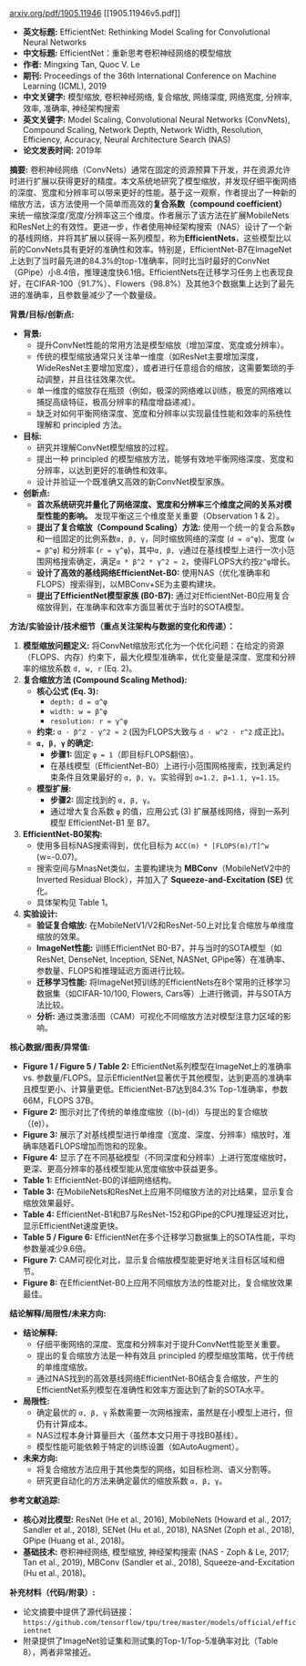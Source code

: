 [arxiv.org/pdf/1905.11946](https://arxiv.org/pdf/1905.11946)
[[1905.11946v5.pdf]]

*   **英文标题:** EfficientNet: Rethinking Model Scaling for Convolutional Neural Networks
*   **中文标题:** EfficientNet：重新思考卷积神经网络的模型缩放
*   **作者:** Mingxing Tan, Quoc V. Le
*   **期刊:** Proceedings of the 36th International Conference on Machine Learning (ICML), 2019
*   **中文关键字:** 模型缩放, 卷积神经网络, 复合缩放, 网络深度, 网络宽度, 分辨率, 效率, 准确率, 神经架构搜索
*   **英文关键字:** Model Scaling, Convolutional Neural Networks (ConvNets), Compound Scaling, Network Depth, Network Width, Resolution, Efficiency, Accuracy, Neural Architecture Search (NAS)
*   **论文发表时间:** 2019年

**摘要:**
卷积神经网络（ConvNets）通常在固定的资源预算下开发，并在资源允许时进行扩展以获得更好的精度。本文系统地研究了模型缩放，并发现仔细平衡网络的深度、宽度和分辨率可以带来更好的性能。基于这一观察，作者提出了一种新的缩放方法，该方法使用一个简单而高效的**复合系数（compound coefficient）** 来统一缩放深度/宽度/分辨率这三个维度。作者展示了该方法在扩展MobileNets和ResNet上的有效性。更进一步，作者使用神经架构搜索（NAS）设计了一个新的基线网络，并将其扩展以获得一系列模型，称为**EfficientNets**，这些模型比以前的ConvNets具有更好的准确性和效率。特别是，EfficientNet-B7在ImageNet上达到了当时最先进的84.3%的top-1准确率，同时比当时最好的ConvNet（GPipe）小8.4倍，推理速度快6.1倍。EfficientNets在迁移学习任务上也表现良好，在CIFAR-100（91.7%）、Flowers（98.8%）及其他3个数据集上达到了最先进的准确率，且参数量减少了一个数量级。

**背景/目标/创新点:**
*   **背景:**
    *   提升ConvNet性能的常用方法是模型缩放（增加深度、宽度或分辨率）。
    *   传统的模型缩放通常只关注单一维度（如ResNet主要增加深度，WideResNet主要增加宽度），或者进行任意组合的缩放，这需要繁琐的手动调整，并且往往效果次优。
    *   单一维度的缩放存在瓶颈（例如，极深的网络难以训练，极宽的网络难以捕捉高级特征，极高分辨率的精度增益递减）。
    *   缺乏对如何平衡网络深度、宽度和分辨率以实现最佳性能和效率的系统性理解和 principled 方法。
*   **目标:**
    *   研究并理解ConvNet模型缩放的过程。
    *   提出一种 principled 的模型缩放方法，能够有效地平衡网络深度、宽度和分辨率，以达到更好的准确性和效率。
    *   设计并验证一个既准确又高效的新ConvNet模型家族。
*   **创新点:**
    *   **首次系统研究并量化了网络深度、宽度和分辨率三个维度之间的关系对模型性能的影响。** 发现平衡这三个维度至关重要（Observation 1 & 2）。
    *   **提出了复合缩放（Compound Scaling）方法:** 使用一个统一的复合系数`φ`和一组固定的比例系数`α, β, γ`，同时缩放网络的深度 (`d = α^φ`)、宽度 (`w = β^φ`) 和分辨率 (`r = γ^φ`)，其中`α, β, γ`通过在基线模型上进行一次小范围网格搜索确定，满足`α * β^2 * γ^2 ≈ 2`，使得FLOPS大约按`2^φ`增长。
    *   **设计了高效的基线网络EfficientNet-B0:** 使用NAS（优化准确率和FLOPS）搜索得到，以MBConv+SE为主要构建块。
    *   **提出了EfficientNet模型家族 (B0-B7):** 通过对EfficientNet-B0应用复合缩放得到，在准确率和效率方面显著优于当时的SOTA模型。

**方法/实验设计/技术细节（重点关注架构与数据的变化和传递）：**
1.  **模型缩放问题定义:** 将ConvNet缩放形式化为一个优化问题：在给定的资源（FLOPS、内存）约束下，最大化模型准确率，优化变量是深度、宽度和分辨率的缩放系数 `d, w, r` (Eq. 2)。
2.  **复合缩放方法 (Compound Scaling Method):**
    *   **核心公式 (Eq. 3):**
        *   `depth: d = α^φ`
        *   `width: w = β^φ`
        *   `resolution: r = γ^φ`
    *   **约束:** `α · β^2 · γ^2 ≈ 2` (因为FLOPS大致与 `d · w^2 · r^2` 成正比)。
    *   **`α, β, γ` 的确定:**
        *   **步骤1:** 固定 `φ = 1`（即目标FLOPS翻倍）。
        *   在基线模型（EfficientNet-B0）上进行小范围网格搜索，找到满足约束条件且效果最好的 `α, β, γ`。实验得到 `α=1.2, β=1.1, γ=1.15`。
    *   **模型扩展:**
        *   **步骤2:** 固定找到的 `α, β, γ`。
        *   通过增大复合系数 `φ` 的值，应用公式 (3) 扩展基线网络，得到一系列模型 EfficientNet-B1 至 B7。
3.  **EfficientNet-B0架构:**
    *   使用多目标NAS搜索得到，优化目标为 `ACC(m) * [FLOPS(m)/T]^w` (w=-0.07)。
    *   搜索空间与MnasNet类似，主要构建块为 **MBConv**（MobileNetV2中的Inverted Residual Block），并加入了 **Squeeze-and-Excitation (SE)** 优化。
    *   具体架构见 Table 1。
4.  **实验设计:**
    *   **验证复合缩放:** 在MobileNetV1/V2和ResNet-50上对比复合缩放与单维度缩放的效果。
    *   **ImageNet性能:** 训练EfficientNet B0-B7，并与当时的SOTA模型（如ResNet, DenseNet, Inception, SENet, NASNet, GPipe等）在准确率、参数量、FLOPS和推理延迟方面进行比较。
    *   **迁移学习性能:** 将ImageNet预训练的EfficientNets在8个常用的迁移学习数据集（如CIFAR-10/100, Flowers, Cars等）上进行微调，并与SOTA方法比较。
    *   **分析:** 通过类激活图（CAM）可视化不同缩放方法对模型注意力区域的影响。

**核心数据/图表/异常值:**
*   **Figure 1 / Figure 5 / Table 2:** EfficientNet系列模型在ImageNet上的准确率 vs. 参数量/FLOPS。显示EfficientNet显著优于其他模型，达到更高的准确率且模型更小、计算量更低。EfficientNet-B7达到84.3% Top-1准确率，参数66M，FLOPS 37B。
*   **Figure 2:** 图示对比了传统的单维度缩放（(b)-(d)）与提出的复合缩放（(e)）。
*   **Figure 3:** 展示了对基线模型进行单维度（宽度、深度、分辨率）缩放时，准确率随着FLOPS增加而饱和的现象。
*   **Figure 4:** 显示了在不同基础模型（不同深度和分辨率）上进行宽度缩放时，更深、更高分辨率的基线模型能从宽度缩放中获益更多。
*   **Table 1:** EfficientNet-B0的详细网络结构。
*   **Table 3:** 在MobileNets和ResNet上应用不同缩放方法的对比结果，显示复合缩放效果最好。
*   **Table 4:** EfficientNet-B1和B7与ResNet-152和GPipe的CPU推理延迟对比，显示EfficientNet速度更快。
*   **Table 5 / Figure 6:** EfficientNet在多个迁移学习数据集上的SOTA性能，平均参数量减少9.6倍。
*   **Figure 7:** CAM可视化对比，显示复合缩放模型能更好地关注目标区域和细节。
*   **Figure 8:** 在EfficientNet-B0上应用不同缩放方法的性能对比，复合缩放效果最佳。

**结论解释/局限性/未来方向:**
*   **结论解释:**
    *   仔细平衡网络的深度、宽度和分辨率对于提升ConvNet性能至关重要。
    *   提出的复合缩放方法是一种有效且 principled 的模型缩放策略，优于传统的单维度缩放。
    *   通过NAS找到的高效基线网络EfficientNet-B0结合复合缩放，产生的EfficientNet系列模型在准确性和效率方面达到了新的SOTA水平。
*   **局限性:**
    *   确定最优的 `α, β, γ` 系数需要一次网格搜索，虽然是在小模型上进行，但仍有计算成本。
    *   NAS过程本身计算量巨大（虽然本文只用于寻找B0基线）。
    *   模型性能可能依赖于特定的训练设置（如AutoAugment）。
*   **未来方向:**
    *   将复合缩放方法应用于其他类型的网络，如目标检测、语义分割等。
    *   研究更自动化的方法来确定最优的缩放系数 `α, β, γ`。

**参考文献追踪:**
*   **核心对比模型:** ResNet (He et al., 2016), MobileNets (Howard et al., 2017; Sandler et al., 2018), SENet (Hu et al., 2018), NASNet (Zoph et al., 2018), GPipe (Huang et al., 2018)。
*   **基础技术:** 卷积神经网络, 模型缩放, 神经架构搜索 (NAS - Zoph & Le, 2017; Tan et al., 2019), MBConv (Sandler et al., 2018), Squeeze-and-Excitation (Hu et al., 2018)。

**补充材料（代码/附录）:**
*   论文摘要中提供了源代码链接：`https://github.com/tensorflow/tpu/tree/master/models/official/efficientnet`
*   附录提供了ImageNet验证集和测试集的Top-1/Top-5准确率对比（Table 8），两者非常接近。